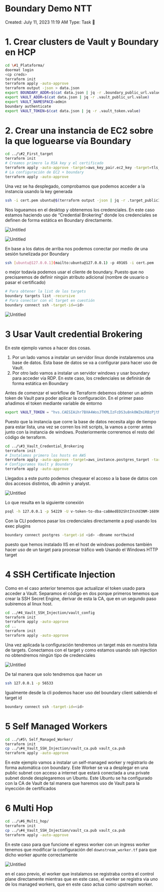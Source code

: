 # Boundary Demo NTT

Created: July 11, 2023 11:19 AM
Type: Task 🔨

# 1. Crear clusters de Vault y Boundary en HCP

```bash
cd \#1_Plataforma/
doormat login
<cp creds>
terraform init
terraform apply -auto-approve
terraform output -json > data.json
export BOUNDARY_ADDR=$(cat data.json | jq -r .boundary_public_url.value)
export VAULT_ADDR=$(cat data.json | jq -r .vault_public_url.value)
export VAULT_NAMESPACE=admin
boundary authenticate
export VAULT_TOKEN=$(cat data.json | jq -r .vault_token.value)
```

# 2. Crear una instancia de EC2 sobre la que loguearse vía Boundary

```bash
cd ../\#2_First_target
terraform init
# Creamos primero la RSA key y el certificado
terraform apply -auto-approve -target=aws_key_pair.ec2_key -target=tls_private_key.rsa_4096_key
# La configuración de EC2 + boundary
terraform apply -auto-approve
```

Una vez se ha desplegado, comprobamos que podemos acceder a la instancia usando la key generada

```bash
ssh -i cert.pem ubuntu@$(terraform output -json | jq -r .target_publicIP.value)
```

Nos logueamos en el desktop y obtenemos los credenciales. En este caso estamos haciendo uso de “Credential Brokering” donde los credenciales se definen de forma estática en Boundary directamente.

![Untitled](Boundary%20Demo%20NTT%20f4c523f026c24c13829de892037080fc/Untitled.png)

![Untitled](Boundary%20Demo%20NTT%20f4c523f026c24c13829de892037080fc/Untitled%201.png)

En base a los datos de arriba nos podemos conectar por medio de una sesión tunelizada por Boundary

```bash
ssh [ubuntu@127.0.0.1](mailto:ubuntu@127.0.0.1) -p 49165 -i cert.pem
```

o mejor todavía podemos usar el cliente de boundary. Puesto que no precisaremos de definir ningún atributo adicional (nombre de usuario o pasar el certificado)

```bash
# Para obtener la list de los targets
boundary targets list -recursive
# Para conectar con el target en cuestión
boundary connect ssh -target-id=<id>
```

![Untitled](Boundary%20Demo%20NTT%20f4c523f026c24c13829de892037080fc/Untitled%202.png)

# 3 Usar Vault credential Brokering

En este ejemplo vamos a hacer dos cosas. 

1. Por un lado vamos a instalar un servidor linux donde instalaremos una base de datos. Esta base de datos se va a configurar para hacer uso de Vault.
2. Por otro lado vamos a instalar un servidor windows  y usar boundary para acceder vía RDP. En este caso, los credenciales se definirán de forma estática en Boundary

Antes de comenzar el workflow de Terraform debemos obtener un admin token de Vault para poder aplicar la configuración.  En el primer paso añadimos el token mediante variable de entorno

```bash
export VAULT_TOKEN = "hvs.CAESIAihr7BXA4WosJTKMLIzFcDS3u8nk0WZmiRBzPjtNuB-GicKImh2cy5zNE9mQjF3QTNVZGN4aUE2bHlqcVhna20ud2FNY00QmwI”
```

Puesto que la instancia que corre la base de datos necesita algo de tiempo para estar lista, una vez se corren los init scripts, la vamos a correr antes junto con la instancia de windows. Posteriormente correremos el resto del código de terraform.

```bash
cd ../\#3_Vault_Credential_Brokering
terraform init
# Instalamos primero los hosts en AWS
terraform apply -auto-approve -target=aws_instance.postgres_target -target=aws_instance.windows-server
# Configuramos Vault y Boundary
terraform apply -auto-approve
```

Llegados a este punto podemos chequear el acceso a la base de datos con dos accesos distintos, db admin y analyst.

![Untitled](Boundary%20Demo%20NTT%20f4c523f026c24c13829de892037080fc/Untitled%203.png)

Lo que resulta en la siguiente conexión

```bash
psql -h 127.0.0.1 -p 54229 -U v-token-to-dba-caBAedEO2ShtIVxXd3NM-1689081824 -d northwind
```

Con la CLI podemos pasar los credenciales directamente a psql usando los exec plugins

```bash
boundary connect postgres -target-id <id> -dbname northwind
```

puesto que hemos instalado IIS en el host de windows podemos también hacer uso de un target para procesar tráfico web Usando el Windows HTTP target

# 4 SSH Certificate Injection

Como en el caso anterior tenemos que actualizar el token usado para acceder a Vault. Separamos el código en dos porque primeros tenemos que crear la SSH Secret Engine, derivar de esta la CA, que en un segundo paso subiremos al linux host.

```bash
cd ../#4_Vault_SSH_Injection/vault_config
terraform init
terraform apply -auto-approve
cd ..
terraform init 
terraform apply -auto-approve
```

Una vez aplicada la configuración tendremos un target más en nuestra lista de targets. Conectamos con el target y como estamos usando ssh injection no obtendremos ningún tipo de credenciales

![Untitled](Boundary%20Demo%20NTT%20f4c523f026c24c13829de892037080fc/Untitled%204.png)

De tal manera que solo tendremos que hacer un 

```bash
ssh 127.0.0.1 -p 56533
```

Igualmente desde la cli podemos hacer uso del boundary client sabiendo el target id

```bash
boundary connect ssh -target-id=<id>
```

# 5 Self Managed Workers

```bash
cd ../\#5\ Self_Managed_Worker/
terraform init
cp ../\#4_Vault_SSH_Injection/vault_ca.pub vault_ca.pub
terraform apply -auto-approve
```

En este ejemplo vamos a instalar un self-managed worker y registrarlo de forma automática con boundary. Este Worker se va a desplegar en una public subnet con acceso a internet que estará conectada a una private subnet donde desplegaremos un Ubuntu. Este Ubuntu se ha configurado con la CA de Vault de tal manera que haremos uso de Vault para la inyección de certificados

# 6 Multi Hop

```bash
cd ../\#6_Multi_hop/
terraform init
cp ../\#4_Vault_SSH_Injection/vault_ca.pub vault_ca.pub
terraform apply -auto-approve
```

En este caso para que funcione el egress worker con un ingress worker tenemos que modificar la configuración del `downstream_worker.tf` para que dicho worker apunte correctamente

![Untitled](Boundary%20Demo%20NTT%20f4c523f026c24c13829de892037080fc/Untitled%205.png)

en el caso previo, el worker que instalamos se registraba contra el control plane directamente mientras que en este caso, el worker se registra via uno de los managed workers, que en este caso actua como upstream worker.